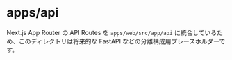 # apps/api

Next.js App Router の API Routes を `apps/web/src/app/api` に統合しているため、このディレクトリは将来的な FastAPI などの分離構成用プレースホルダーです。
